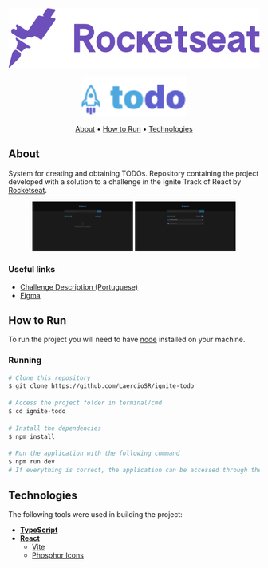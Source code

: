 <p align="center">
  <a href="https://www.rocketseat.com.br/">
    <img src="https://raw.githubusercontent.com/LaercioSR/ignite-todo/main/public/rocketseat-logo.png" height="120" width="auto" alt="Rocketseat Logo" />
  </a>
</p>
<p align="center">
  <img src="https://raw.githubusercontent.com/LaercioSR/ignite-todo/main/public/ignite-todo-logo.png" height="80" width="auto" alt="Ignite todo Logo" />
</p>

<p align="center">
 <a href="#about">About</a> •
 <a href="#how-to-run">How to Run</a> •
 <a href="#technologies">Technologies</a>
</p>

## About

System for creating and obtaining TODOs. Repository containing the project developed with a solution to a challenge in the Ignite Track of React by [Rocketseat](https://www.rocketseat.com.br/).

<div align="center">
  <img src="https://raw.githubusercontent.com/LaercioSR/ignite-todo/main/public/screenshot-1.png" height="auto" width="40%" alt="Screenshot 1" />
  <img src="https://raw.githubusercontent.com/LaercioSR/ignite-todo/main/public/screenshot-2.png" height="auto" width="40%" alt="Screenshot 2" />
</div>

### Useful links

- [Challenge Description (Portuguese)](https://efficient-sloth-d85.notion.site/Desafio-01-Praticando-os-conceitos-do-ReactJS-91fd63dd1a5b4a2796152de293ec1074)
- [Figma](https://www.figma.com/file/dXTKZD9QlAkLWHiKJKXVKQ/ToDo-List-(Copy)?node-id=0%3A1)

## How to Run

To run the project you will need to have [node](https://nodejs.dev/) installed on your machine.

### Running

```bash
# Clone this repository
$ git clone https://github.com/LaercioSR/ignite-todo

# Access the project folder in terminal/cmd
$ cd ignite-todo

# Install the dependencies
$ npm install

# Run the application with the following command
$ npm run dev
# If everything is correct, the application can be accessed through the URL http://localhost:3000
```

## Technologies

The following tools were used in building the project:

- **[TypeScript](https://www.typescriptlang.org/)**
- **[React](https://pt-br.reactjs.org/)**
  - [Vite](https://vitejs.dev/)
  - [Phosphor Icons](https://phosphoricons.com/)
